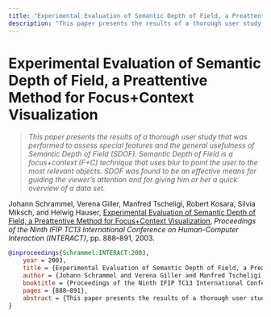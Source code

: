 ```yaml
---
title: "Experimental Evaluation of Semantic Depth of Field, a Preattentive Method for Focus+Context Visualization"
description: "This paper presents the results of a thorough user study that was performed to assess special features and the general usefulness of Semantic Depth of Field (SDOF). Semantic Depth of Field is a focus+context (F+C) technique that uses blur to point the user to the most relevant objects. SDOF was found to be an effective means for guiding the viewer’s attention and for giving him or her a quick overview of a data set."
---
```


# Experimental Evaluation of Semantic Depth of Field, a Preattentive Method for Focus+Context Visualization

> _This paper presents the results of a thorough user study that was performed to assess special features and the general usefulness of Semantic Depth of Field (SDOF). Semantic Depth of Field is a focus+context (F+C) technique that uses blur to point the user to the most relevant objects. SDOF was found to be an effective means for guiding the viewer’s attention and for giving him or her a quick overview of a data set._

Johann Schrammel, Verena Giller, Manfred Tscheligi, Robert Kosara, Silvia Miksch, and Helwig Hauser, <a href="https://media.eagereyes.org/papers/2003/Schrammel-INTERACT-2003.pdf" target="_blank">Experimental Evaluation of Semantic Depth of Field, a Preattentive Method for Focus+Context Visualization</a>, _Proceedings of the Ninth IFIP TC13 International Conference on Human-Computer Interaction (INTERACT)_, pp. 888–891, 2003.


```bibtex
@inproceedings{Schrammel:INTERACT:2003,
	year = 2003,
	title = {Experimental Evaluation of Semantic Depth of Field, a Preattentive Method for Focus+Context Visualization},
	author = {Johann Schrammel and Verena Giller and Manfred Tscheligi and Robert Kosara and Silvia Miksch and Helwig Hauser},
	booktitle = {Proceedings of the Ninth IFIP TC13 International Conference on Human-Computer Interaction (INTERACT)},
	pages = {888–891},
	abstract = {This paper presents the results of a thorough user study that was performed to assess special features and the general usefulness of Semantic Depth of Field (SDOF). Semantic Depth of Field is a focus+context (F+C) technique that uses blur to point the user to the most relevant objects. SDOF was found to be an effective means for guiding the viewer’s attention and for giving him or her a quick overview of a data set.},
}
```

